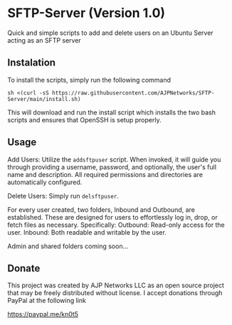 # SFTP-Server (Version 1.0)
 Quick and simple scripts to add and delete users on an Ubuntu Server acting as an SFTP server


## Instalation

 To install the scripts, simply run the following command

 ```sh <(curl -sS https://raw.githubusercontent.com/AJPNetworks/SFTP-Server/main/install.sh)```

 This will download and run the install script which installs the two bash scripts and ensures that OpenSSH is setup properly.

## Usage

 Add Users: Utilize the `addsftpuser` script. When invoked, it will guide you through providing a username, password, and optionally, the user's full name and description. All required permissions and directories are automatically configured.

 Delete Users: Simply run `delsftpuser`.

 For every user created, two folders, Inbound and Outbound, are established. These are designed for users to effortlessly log in, drop, or fetch files as necessary. Specifically:
    Outbound: Read-only access for the user.
    Inbound: Both readable and writable by the user.

 Admin and shared folders coming soon...

## Donate

 This project was created by AJP Networks LLC as an open source project that may be freely distributed without license.
 I accept donations through PayPal at the following link

 https://paypal.me/kn0t5
